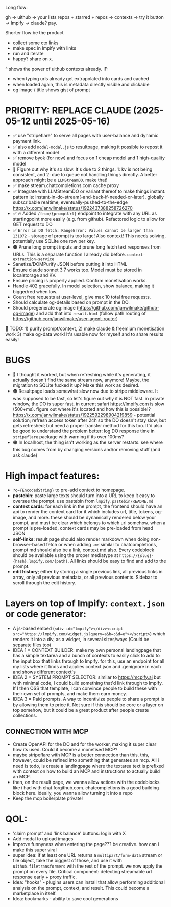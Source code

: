 Long flow:

gh -> uithub -> your lists repos + starred + repos -> contexts -> try it button -> lmpify -> claude? pay.

Shorter flow:be the product

- collect some ctx links
- make spec in lmpify with links
- run and iterate
- happy? share on x.

^ shows the power of uithub contexts already. IF:

- when typing urls already get extrapolated into cards and cached
- when loaded again, this is metadata directly visible and clickable
- og image / title shows gist of prompt

# PRIORITY: REPLACE CLAUDE (2025-05-12 until 2025-05-16)

- ✅ use "stripeflare" to serve all pages with user-balance and dynamic payment link.
- ✅ also add `model-modal.js` to resultpage, making it possible to repost it with a different model
- ✅ remove byok (for now) and focus on 1 cheap model and 1 high-quality model
- 🤔 Figure out why it's so slow. It's due to 2 things. 1: kv is not being consistent, and 2: due to queue not handling things directly. A better approach might be a `LLMStreamDO`. make that!
- ✅ make stream.chatcompletions.com cache proxy
- ✅ Integrate with LLMStreamDO or variant thereof to make things instant. pattern is: instant-in-do-stream(-and-back-if-needed-or-later), globally subscribable realtime, eventually-pushed-to-the-edge https://x.com/janwilmake/status/1922437388258726270
- ✅ 🔥 Added `/from/{promptUrl}` endpoint to integrate with any URL as startingpoint more easily (e.g. from github). Refactored logic to allow for GET request to DO
- ✅ `Error in DO fetch: RangeError: Values cannot be larger than 131072` - storage of prompt is too large! Also context! This needs solving, potentially use SQLite one row per key.
- 🟠 Prune long prompt inputs and prune long fetch text responses from URLs. This is a separate function I already did before. `context-extraction-service`
- Sanetize/DOMPurify JSON before putting it into HTML
- Ensure claude sonnet 3.7 works too. Model must be stored in localstorage and KV.
- Ensure pricing is properly applied. Confirm monetisation works.
- Handle 402 gracefully. In model selection, show balance, making it bigger/red when low.
- Count free requests at user-level, give max 10 total free requests.
- Should calculate og-details based on prompt in the DO.
- Should pregenerate og:image (https://github.com/janwilmake/github-og-image) and add that into `result.html` (follow path routing of https://github.com/janwilmake/user-agent-router)

💪 TODO: 1) purify prompt/context, 2) make claude & freemium monetisation work 3) make og-data work! It's usable now for myself and to share results easily!

# BUGS

- 🤔 I thought it worked, but when refreshing while it's generating, it actually doesn't find the same stream now, anymore! Maybe, the migration to SQLite fucked it up? Make this work as desired.
- 🟠 Resultpage loads somewhat slow now due to stripe middleware. It was supposed to be fast, so let's figure out why it is NOT fast. in private window, the DO is super fast. in current safari https://lmpify.com is slow (500+ms). figure out where it's located and how this is possible!? https://x.com/janwilmake/status/1922592298904219859 - potential solution; refresh access token after 24h so the DO doesn't stay slow, but gets refreshed; but need a proper transfer method for this too. It'd also be good to understand the problem better: log DO response time in `stripeflare` package with warning if its over 100ms?
- 🟠 In localhost, the thing isn't working as the server restarts. see where this bug comes from by changing versions and/or removing stuff (and ask claude)

# High impact features:

- `?q={EncodedString}` to pre-add context to homepage.
- **pastebin**: paste large texts should turn into a URL to keep it easy to oversee the prompt. use pastebin from `lmpify.pastebin/README.md`
- **context cards**: for each link in the prompt, the frontend should have an api to render the context card for it which includes url, title, tokens, og-image, and more. these should be dynamically rendered below your prompt, and must be clear which belongs to which url somehow. when a prompt is pre-loaded, context cards may be pre-loaded from head JSON
- **self-links**: result page should also render markdown when doing non-browser-based fetch or when adding `.md` similar to chatcompletions, prompt md should also be a link, context md also. Every codeblock should be available using the proper mediatype at `https://{slug}-{hash}.lmpify.com/{path}`. All links should be easy to find and add to the prompt.
- **edit history**; either by storing a single previous link, all previous links in array, only all previous metadata, or all previous contents. Sidebar to scroll through the edit history.

# Layers on top of lmpify: `context.json` or code generator:

- A js-based embed (`<div id="lmpify"></div><script src="https://lmpify.com/widget.js?query=a&b=c&d=e"></script>`) which renders it into a div, as a widget, in several sizes/ways (Could be separate files too)
- IDEA 1 = CONTEXT BUILDER: make my own personal landingpage that has a simple textarea and a bunch of contexts to easily click to add to the input box that links through to lmpify. for this, use an endpoint for all my lists where it finds and applies context.json and .genignore in each and shows different context's
- IDEA 2 = SYSTEM PROMPT SELECTOR: similar to https://mcpify.ai but with minimal code, I could build something that'd link through to lmpify. If I then OSS that template, I can convince people to build these with their own set of prompts, and make them earn money.
- IDEA 3 = Paid prompts. A way to incentivize people to share a prompt is by allowing them to price it. Not sure if this should be core or a layer on top somehow, but it could be a great product after people create collections.

## CONNECTION WITH MCP

- Create OpenAPI for the DO and for the worker, making it super clear how its used. Could it become a monetised MCP?
- maybe stripeflare with MCP is a better connection than this. this, however, could be refined into something that generates an mcp. All i need is todo, is create a landingpage where the textarea text is prefixed with context on how to build an MCP and instructions to actually build an MCP.
- then, on the result page, we wanna allow actions with the codeblocks like i had with chat.forgithub.com. chatcompletions is a good building block here. ideally, you wanna allow turning it into a repo
- Keep the mcp boilerplate private!

# QOL:

- 'claim prompt' and 'link balance' buttons: login with X
- Add modal to upload images
- Improve funnyness when entering the page??? be creative. how can i make this super viral
- super idea: if at least one URL returns a `multipart/form-data` stream or file object, take the biggest of those, and use it with `uithub.filetransformers` with the rest of the prompt. we now apply the prompt on every file. Critical component: detecting streamable url response early + proxy traffic.
- Idea: "hooks" - plugins users can install that allow performing additional analysis on the prompt, context, and result. This could become a marketplace in itself.
- Idea: bookmarks - ability to save cool generations
